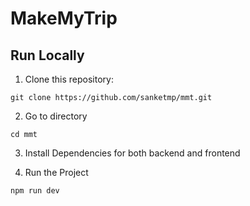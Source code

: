 # MakeMyTrip

## Run Locally

1. Clone this repository:

```
git clone https://github.com/sanketmp/mmt.git
```

2. Go to directory

```
cd mmt
```

3. Install Dependencies for both backend and frontend

3. Run the Project
```
npm run dev
```